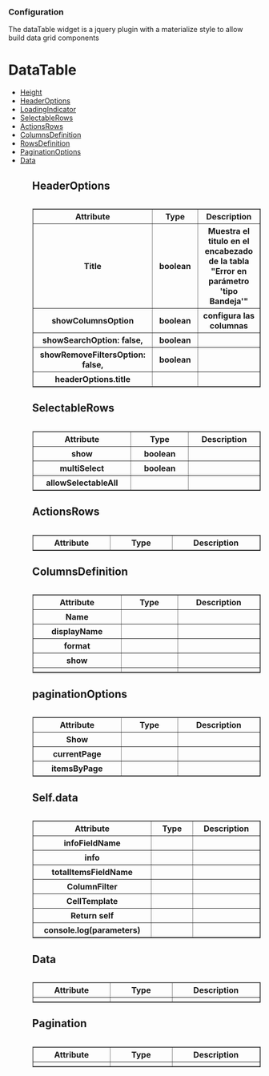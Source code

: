 

<h3>Configuration</h3>

The dataTable widget is a jquery plugin with a materialize style to allow build data grid components

<h1>DataTable</h1>


<ul>
        <li><a href="#Height">Height</li></a>
        <li><a href="#HeaderOptions">HeaderOptions</li></a> 
        <li><a href="#LoadingIndicator">LoadingIndicator</li></a>
        <li><a href="#SelectableRows">SelectableRows</li></a>
        <li><a href="#ActionsRows">ActionsRows</li></a>
        <li><a href="#ColumnsDefinition">ColumnsDefinition</li></a>
        <li><a href="#RowsDefinition">RowsDefinition</li></a>
        <li><a href="#PaginationOptions">PaginationOptions</li></a>
        <li><a href="#Data">Data</li></a>
         <ul>
           
  <h2 id="HeaderOptions">HeaderOptions</h2>
    <table>
   <table border="1" cellpadding="15" cellspacing="0" width="75%">
                 

 <th width="10%"scope="col">Attribute</th>
 <th width="10%"scope="col">Type</th>
 <th width="10%"scope="col">Description</th>
                   
<tr>
 <th>Title </th>
 <th>boolean</th>
 <th>Muestra el titulo en el encabezado de la tabla  "Error en parámetro 'tipo Bandeja'"</th>
            
 </tr>
            
 <tr>
 <th>showColumnsOption</th>
 <th>boolean</th>
 <th>configura las columnas</th>
  </tr>
            
  <tr>
  <th> showSearchOption: false,  </td>
  <th>boolean</th>
  <th></th>
  </tr>
  
  <tr>
  <th> showRemoveFiltersOption: false,  </th>
  <th>boolean</th>
  <th></th>
  </tr>
  
  <tr>
  <th> headerOptions.title </th>
  <th></th>
  <th></th>
  </tr>
  
  </table>
  
<h2 id="SelectableRows">SelectableRows</h2>
<table>
<table border="1" cellpadding="15" cellspacing="0" width="75%">
       
 <th width="10%"scope="col">Attribute</th>
 <th width="10%"scope="col">Type</th>
 <th width="10%"scope="col">Description</th>

 <tr>
 <th>show</th>
 <th>boolean</th>
 <th></th>
 </tr>
 
 <tr>
 <th>multiSelect</th>
 <th>boolean</th>
 <th></th>
 </tr>
 
<tr>
 <th> allowSelectableAll</th>
 <th></th>
 <th></th>
 </tr>
 </table>
            

 <h2 id="ActionsRows">ActionsRows</h2>  
 <table>
 <table border="1" cellpadding="15" cellspacing="0" width="75%">
               
 <th width="10%"scope="col">Attribute</th>
 <th width="10%"scope="col">Type</th>
 <th width="10%"scope="col">Description</th>
 </tr>
 </table>                 
                     

 <h2 id="ColumnsDefinition">ColumnsDefinition</h2>
 <table>

  <table border="1" cellpadding="15" cellspacing="0" width="75%">
                                                               
 <th width="10%"scope="col">Attribute</th>
 <th width="10%"scope="col">Type</th>
 <th width="10%"scope="col">Description</th>
 <tr>
 <th>Name</th>
 <th></th>
 <th></th>
 </tr>
   
 <tr>
 <th>displayName</th>
 <th></th>
 <th> </th> 
</tr> 

<tr>
 <th>format</th>
 <th></th>
 <th></th>
 </tr> 
 
 <tr>
 <th>show</th>
 <th></th>
 <th></th>
 </tr>
 
 <tr>
 <th></th>
 <th></th>
 <th></th>
 </tr> 
  </table>
 
 
 <h2 id="paginationOptions">paginationOptions</h2>  
     <table>
         
 <table border="1" cellpadding="15" cellspacing="0" width="75%">
                    
 <th width="10%"scope="col">Attribute</th>
 <th width="10%"scope="col">Type</th>
 <th width="10%"scope="col">Description</th>
 
  <tr> 
 <th>Show</th>
 <th></th>
 <th></th>   
 </tr>
 
<tr>  
<th>currentPage</th>
<th></th>
<th></th>    
</tr>

<tr>  
<th> itemsByPage</th>
<th></th>
<th></th>    
</tr>   
 </table>
 
<h2 id="Self.data">Self.data</h2>  
<table>
                                                  
<table border="1" cellpadding="15" cellspacing="0" width="75%">
 <th width="10%"scope="col">Attribute</th>
 <th width="10%"scope="col">Type</th>
 <th width="10%"scope="col">Description</th>
                                                                   
 <tr>
<th>infoFieldName</th>
<th></th>
<th></th>
</tr>
             
<tr>
<th>info</th>
<th></th>
<th></th>
</tr>

<tr>   
<th>totalItemsFieldName</th>
<th></th>
<th></th>   
</tr>

<tr>    
<th>ColumnFilter</th>
<th></th>
<th></th>
</tr> 

<tr>    
<th>CellTemplate</th>
<th></th>
<th></th>
</tr>    
             
<tr>    
<th>Return self</th>
<th></th>
<th></th>
</tr> 

<tr>
<th>console.log(parameters)</th>
<th></th>
<th></th>
</tr>   
</table>

<h2 id="Data">Data</h2>
 <table>

  <table border="1" cellpadding="15" cellspacing="0" width="75%">
                                                               
 <th width="10%"scope="col">Attribute</th>
 <th width="10%"scope="col">Type</th>
 <th width="10%"scope="col">Description</th>
 <tr>
    <th></th>
    <th></th>
    <th></th>
    </tr>
  </table>
  
<h2 id="Pagination">Pagination</h3>
<table>
    
  <table border="1" cellpadding="15" cellspacing="0" width="75%">
                                                               
 <th width="10%"scope="col">Attribute</th>
 <th width="10%"scope="col">Type</th>
 <th width="10%"scope="col">Description</th>
 
<tr>
    <th></th>
    <th></th>
    <th></th>
    </tr>



</table>


























                     
        
        
               
                        
        
        
        











     




